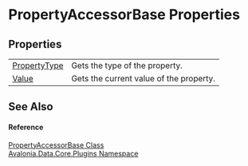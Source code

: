 # PropertyAccessorBase Properties




## Properties
<table>
<tr>
<td><a href="P_Avalonia_Data_Core_Plugins_PropertyAccessorBase_PropertyType">PropertyType</a></td>
<td>Gets the type of the property.</td>
</tr>
<tr>
<td><a href="P_Avalonia_Data_Core_Plugins_PropertyAccessorBase_Value">Value</a></td>
<td>Gets the current value of the property.</td>
</tr>
</table>

## See Also


#### Reference
<a href="T_Avalonia_Data_Core_Plugins_PropertyAccessorBase">PropertyAccessorBase Class</a>  
<a href="N_Avalonia_Data_Core_Plugins">Avalonia.Data.Core.Plugins Namespace</a>  
